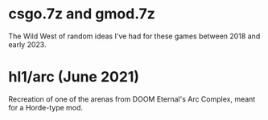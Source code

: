 # csgo.7z and gmod.7z

The Wild West of random ideas I've had for these games between 2018 and early 2023.

# hl1/arc (June 2021)

Recreation of one of the arenas from DOOM Eternal's Arc Complex, meant for a Horde-type mod.